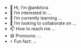 - 👋 Hi, I’m @ankitvra
- 👀 I’m interested in ...
- 🌱 I’m currently learning ...
- 💞️ I’m looking to collaborate on ...
- 📫 How to reach me ...
- 😄 Pronouns: ...
- ⚡ Fun fact: ...

<!---
ankitvra/ankitvra is a ✨ special ✨ repository because its `README.md` (this file) appears on your GitHub profile.
You can click the Preview link to take a look at your changes.
--->
